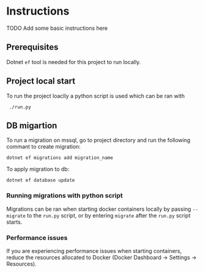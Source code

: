 # Instructions

TODO Add some basic instructions here

## Prerequisites
Dotnet `ef` tool is needed for this project to run locally.

## Project local start
To run the project loaclly a python script is used which can be ran with
```
 ./run.py
```

## DB migartion

To run a migration on mssql, go to project directory and run the following commant to create migration:
```
dotnet ef migrations add migration_name
```

To apply migration to db:
```
dotnet ef database update
```

### Running migrations with python script
Migrations can be ran when starting docker containers locally by passing `--migrate` to the `run.py` script,
or by entering `migrate` after the `run.py` script starts.

### Performance issues
If you are experiencing performance issues when starting containers, reduce the resources allocated to Docker (Docker Dashboard -> Settings -> Resources).